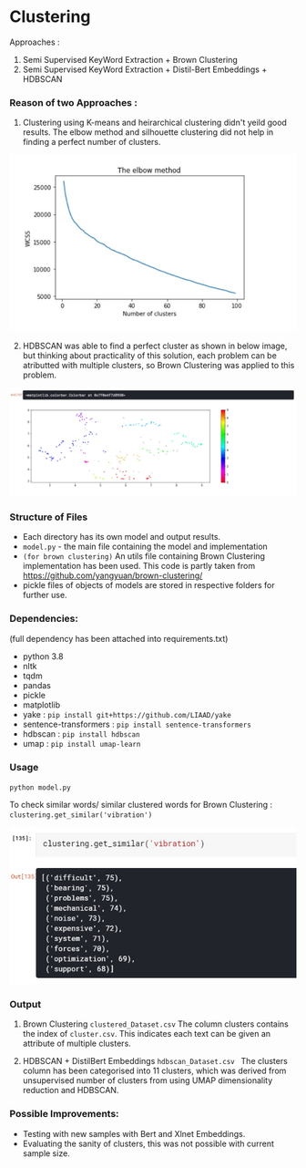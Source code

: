 # Clustering

Approaches : 
1. Semi Supervised KeyWord Extraction + Brown Clustering
2. Semi Supervised KeyWord Extraction + Distil-Bert Embeddings + HDBSCAN


### Reason of two Approaches : 
1. Clustering using K-means and heirarchical clustering didn't yeild good results. The elbow method and silhouette clustering did not help in finding a perfect number of clusters.

![elbow](/Static/elbow.jpg)

2. HDBSCAN was able to find a perfect cluster as shown in below image, but thinking about practicality of this solution, each problem can be atributted with multiple clusters, so Brown Clustering was applied to this problem.

![hdbscan](/Static/hdbscan.jpg)


### Structure of Files
- Each directory has its own model and output results.
- `model.py` - the main file containing the model and implementation
- `(for brown clustering)` An utils file containing Brown Clustering implementation has been used. This code is partly taken from https://github.com/yangyuan/brown-clustering/
- pickle files of objects of models are stored in respective folders for further use.

### Dependencies:
(full dependency has been attached into requirements.txt)
- python 3.8
- nltk
- tqdm
- pandas
- pickle
- matplotlib
- yake : `pip install git+https://github.com/LIAAD/yake`
- sentence-transformers : `pip install sentence-transformers`
- hdbscan : `pip install hdbscan`
- umap : `pip install umap-learn`

### Usage
 `python model.py`

 To check similar words/ similar clustered words for Brown Clustering : 
 `clustering.get_similar('vibration')`

 ![example](/Static/brown1.jpg)


### Output
1. Brown Clustering
`clustered_Dataset.csv`
The column clusters contains the index of `cluster.csv`.
This indicates each text can be given an attribute of multiple clusters.

2. HDBSCAN + DistilBert Embeddings
`hdbscan_Dataset.csv `
The clusters column has been categorised into 11 clusters, which was derived from unsupervised number of clusters from using UMAP dimensionality reduction and HDBSCAN.

### Possible Improvements: 
- Testing with new samples with Bert and Xlnet Embeddings.
- Evaluating the sanity of clusters, this was not possible with current sample size.






